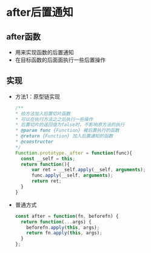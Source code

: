 # after后置通知

## after函数

+ 用来实现函数的后置通知
+ 在目标函数的后面面执行一些后置操作

## 实现

+ 方法1：原型链实现

  ```js
  /**
  * 给方法加入后置切片函数
  * 可以在执行方法之之后执行一些操作
  * 后置切片的返回值为false时，不影响原方法的执行
  * @param func {Function} 被后置执行的函数
  * @return {Function} 加入后置通知的函数
  * @constructor
  */
  Function.prototype._after = function(func){
    const __self = this;
    return function(){
        var ret = __self.apply(__self, arguments);
        func.apply(__self, arguments);
        return ret;
    }
  }
  ```

+ 普通方式

  ```js
  const after = function(fn, beforefn) {
    return function(...args) {
      beforefn.apply(this, args);
      return fn.apply(this, args);
    }
  };
  ```

